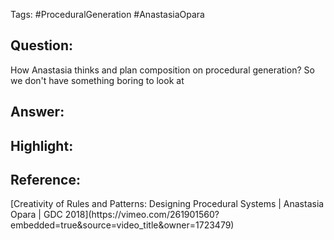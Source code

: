 Tags: #ProceduralGeneration #AnastasiaOpara
<h2>Question: </h2>
How Anastasia thinks and plan composition on procedural generation? So we don't have something boring to look at
<h2>Answer:</h2>

<h2>Highlight:</h2>


<h2>Reference: </h2>
[Creativity of Rules and Patterns: Designing Procedural Systems | Anastasia Opara | GDC 2018](https://vimeo.com/261901560?embedded=true&source=video_title&owner=1723479)
